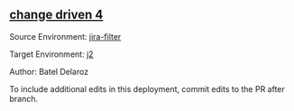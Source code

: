 ## [change driven 4](https://app-staging.salto.io/orgs/b5aab9fe-29c9-4e45-b4e6-15ef52108553/envs/b420c119-2c0d-4d45-a111-cb6a2d240285/deployments/41eda6ea-d95e-4288-af3b-6a2ba6482d66)

Source Environment: [jira-filter](https://app-staging.salto.io/orgs/b5aab9fe-29c9-4e45-b4e6-15ef52108553/envs/44bd9e66-f061-4942-bde9-b94b386e41dc)

Target Environment: [j2](https://app-staging.salto.io/orgs/b5aab9fe-29c9-4e45-b4e6-15ef52108553/envs/b420c119-2c0d-4d45-a111-cb6a2d240285) 

Author: Batel Delaroz

To include additional edits in this deployment, commit edits to the PR after branch.